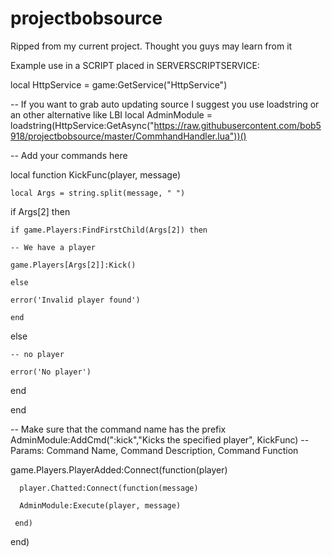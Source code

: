 # projectbobsource
Ripped from my current project. Thought you guys may learn from it



Example use in a SCRIPT placed in SERVERSCRIPTSERVICE:

local HttpService = game:GetService("HttpService")

-- If you want to grab auto updating source I suggest you use loadstring or an other alternative like LBI
local AdminModule = loadstring(HttpService:GetAsync("https://raw.githubusercontent.com/bob5918/projectbobsource/master/CommhandHandler.lua"))()


-- Add your commands here

local function KickFunc(player, message)

	local Args = string.split(message, " ")
	
  if Args[2] then
		
    if game.Players:FindFirstChild(Args[2]) then
		
    -- We have a player
		
    game.Players[Args[2]]:Kick()
		
    else
		
    error('Invalid player found')
		
    end
	
  else
		
    -- no player
		
    error('No player')
	
  end

end

-- Make sure that the command name has the prefix
AdminModule:AddCmd(":kick","Kicks the specified player", KickFunc) -- Params: Command Name, Command Description, Command Function

game.Players.PlayerAdded:Connect(function(player)

	  player.Chatted:Connect(function(message)
		  
      AdminModule:Execute(player, message)
	   
     end)
end)
